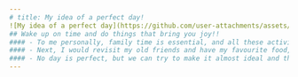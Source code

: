 ```yaml
---
# title: My idea of a perfect day!
![My idea of a perfect day](https://github.com/user-attachments/assets/eae4b37e-599f-48e5-b417-fdc2b176bb3e)
## Wake up on time and do things that bring you joy!!
#### - To me personally, family time is essential, and all these activities that I would do in my perfect day wouldn’t be the same if I didn’t have family with me. 
#### - Next, I would revisit my old friends and have my favourite food, play my favourite games etc.
#### - No day is perfect, but we can try to make it almost ideal and this is what mine "almost ideal" would look like.
---
```

